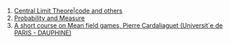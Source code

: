 1. [Central Limit Theore](https://sphweb.bumc.bu.edu/otlt/mph-modules/bs/bs704_probability/BS704_Probability12.html)|[code and others](https://www.geeksforgeeks.org/python-central-limit-theorem/)
2. [Probability and Measure](https://www.youtube.com/watch?v=qnVZku1_a3Q&list=PL0vEWJI_pj7RZ51zecINlzWxpFv83r8RE&index=1)
3. [A short course on Mean field games, Pierre Cardaliaguet (Universit´e de PARIS - DAUPHINE)](https://www.ceremade.dauphine.fr/~cardaliaguet/MFGcours2018.pdf)

